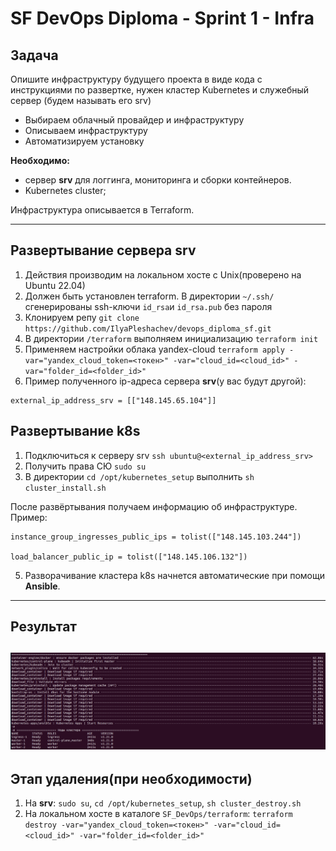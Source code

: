 # SF DevOps Diploma - Sprint 1 - Infra

## Задача

Опишите инфраструктуру будущего проекта в виде кода с инструкциями по развертке, нужен кластер Kubernetes и служебный сервер (будем называть его srv)

- Выбираем облачный провайдер и инфраструктуру 
- Описываем инфраструктуру
- Автоматизируем установку

**Необходимо:**
- сервер **srv** для логгинга, мониторинга и сборки контейнеров.
- Kubernetes cluster;

Инфраструктура описывается в Terraform.

---

## Развертывание сервера srv
1. Действия производим на локальном хосте с Unix(проверено на Ubuntu 22.04)
2. Должен быть установлен terraform. В директории `~/.ssh/` сгенерированы ssh-ключи `id_rsa`и `id_rsa.pub` без пароля
2. Клонируем репу `git clone https://github.com/IlyaPleshachev/devops_diploma_sf.git`
3. В директории `/terraform` выполняем инициализацию `terraform init`
4. Применяем настройки облака yandex-cloud `terraform apply -var="yandex_cloud_token=<токен>" -var="cloud_id=<cloud_id>" -var="folder_id=<folder_id>"`
5. Пример полученного ip-адреса сервера **srv**(у вас будут другой):
```
external_ip_address_srv = [["148.145.65.104"]]
```

## Развертывание k8s
1. Подключиться к серверу srv `ssh ubuntu@<external_ip_address_srv>`
2. Получить права СЮ `sudo su`
3. В директории `cd /opt/kubernetes_setup` выполнить `sh cluster_install.sh`

После развёртывания получаем информацию об инфраструктуре. Пример:
```
instance_group_ingresses_public_ips = tolist(["148.145.103.244"])

load_balancer_public_ip = tolist(["148.145.106.132"])
```

5. Разворачивание кластера k8s начнется автоматические при помощи **Ansible**. 
---
## Результат
![Result_sprint_1.png](Result_sprint_1.png)
---

## Этап удаления(при необходимости)
1. На **srv**: `sudo su`, `cd /opt/kubernetes_setup`, `sh cluster_destroy.sh`
2. На локальном хосте в каталоге `SF_DevOps/terraform`: `terraform destroy -var="yandex_cloud_token=<токен>" -var="cloud_id=<cloud_id>" -var="folder_id=<folder_id>"`
